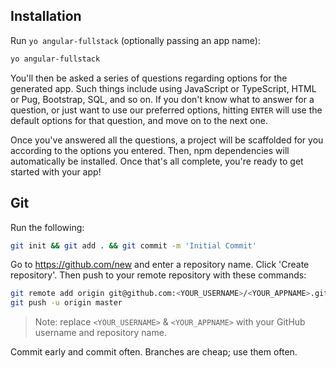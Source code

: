 ## Installation

Run `yo angular-fullstack` (optionally passing an app name):
```bash
yo angular-fullstack
```

You'll then be asked a series of questions regarding options for the generated app. Such things include using JavaScript or TypeScript,
HTML or Pug, Bootstrap, SQL, and so on. If you don't know what to answer for a question, or just want to use our preferred options,
hitting `ENTER` will use the default options for that question, and move on to the next one.

Once you've answered all the questions, a project will be scaffolded for you according to the options you entered. Then, npm dependencies
will automatically be installed. Once that's all complete, you're ready to get started with your app!

## Git

Run the following:
```bash
git init && git add . && git commit -m 'Initial Commit'
```

Go to https://github.com/new and enter a repository name. Click 'Create repository'. Then push to your remote repository with these commands:

```bash
git remote add origin git@github.com:<YOUR_USERNAME>/<YOUR_APPNAME>.git
git push -u origin master
```

> Note: replace `<YOUR_USERNAME>` & `<YOUR_APPNAME>` with your GitHub username and repository name.

Commit early and commit often. Branches are cheap; use them often.
